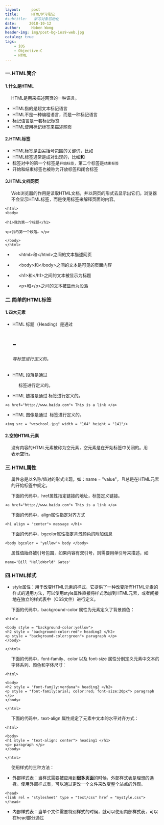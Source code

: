 ```yaml
---
layout:     post
title:      HTML学习笔记
#subtitle:   学习对象初始化
date:      2018-10-12
author:     Hoben Wong
header-img: img/post-bg-ios9-web.jpg
catalog: true
tags:
    - iOS
    - Objective-C
    - HTML
---
```

### 一.HTML简介
#### 1.什么是HTML
HTML是用来描述网页的一种语言。
- HTML指的是超文本标记语言
- HTML不是一种编程语言，而是一种标记语言
- 标记语言是一套标记标签
- HTML使用标记标签来描述网页

#### 2.HTML标签
- HTML标签是由尖括号包围的关键词，比如<html>
- HTML标签通常是成对出现的，比如<b>和</b>
- 标签对中的第一个标签是`开始标签`，第二个标签是`结束标签`
- 开始和结束标签也被称为开放标签和闭合标签

#### 3.HTML文档网页
Web浏览器的作用是读取HTML文档，并以网页的形式去显示出它们。浏览器不会显示HTML标签，而是使用标签来解释页面的内容。
```
<html>
<body>

<h1>我的第一个标题</h1>

<p>我的第一个段落。</p>

</body>
</html>
```

- \<html\>和\</html\>之间的文本描述网页

- \<body\>和\</body\>之间的文本是可见的页面内容

- \<h1\>和\</h1\>之间的文本被显示为标题

- \<p\>和\</p\>之间的文本被显示为段落

### 二.简单的HTML标签
#### 1.四大元素
- HTML 标题（Heading）是通过 <h1> - <h6> 等标签进行定义的。
- HTML 段落是通过 <p> 标签进行定义的。
- HTML 链接是通过 <a> 标签进行定义的。
    
```
<a href="http://www.baidu.com"> This is a link </a>
```

- HTML 图像是通过 <img> 标签进行定义的。

```
<img src = "wcschool.jpg" width = "104" height = "141"/>
```

#### 2.空的HTML元素
没有内容的HTML元素被称为空元素，空元素是在开始标签中关闭的。用<br />表示空行。

### 三.HTML属性
属性总是以名称/值对的形式出现，如：name = "value"，且总是在HTML元素的开始标签中规定。

下面的代码中，href属性指定链接的地址，<a>标签定义链接。
    
```
<a href="http://www.baidu.com"> This is a link </a>
```

下面的代码中，align属性指定对齐方式
```
<h1 align = "center"> message </h1>
```

下面的代码中，bgcolor属性指定背景颜色的附加信息
```
<body bgcolor = "yellow"> body </body>
```

属性值始终被引号包围，如果内容有双引号，则需要用单引号来描述，如
```
name='Bill "HelloWorld" Gates'
```

### 四.HTML样式
- style属性：用于改变HTML元素的样式，它提供了一种改变所有HTML元素的样式的通用方法，可以使用style属性直接将样式添加到HTML元素，或者间接地在独立的样式表中（CSS文件）进行定义。

下面的代码中，background-color 属性为元素定义了背景颜色：
```
<html>

<body style = "background-color:yellow">
<h2 style = "background-color:red"> heading2 </h2>
<p style = "background-color:green"> paragraph </p>
</body>

</html>
```

下面的代码中，font-family、color 以及 font-size 属性分别定义元素中文本的字体系列、颜色和字体尺寸：
```
<html>

<body>
<h2 style = "font-family:verdana"> heading2 </h2>
<p style = "font-family:arial; color:red; font-size:20px"> paragraph </p>
</body>

</html>
```

下面的代码中，text-align 属性规定了元素中文本的水平对齐方式：
```
<html>

<body>
<h1 style = "text-align: center"> heading1 </h1>
<p> paragraph </p>
</body>

</html>
```

使用样式的三种方法：
- 外部样式表：当样式需要被应用到**很多页面**的时候，外部样式表是理想的选择。使用外部样式表，可以通过更改一个文件来改变整个站点的外观。
```
<head>
<link rel = "stylesheet" type = "text/css" href = "mystyle.css">
</head>
```

- 内部样式表：当单个文件需要特别样式的时候，就可以使用内部样式表，可以在head部分通过<style>标签定义内部样式表。
    
```
<head>

<style type = "text/css">
body {background-color: red}
p {margin-left: 20px}
</style>

</head>
```
- 内联样式：当特殊的样式需要应用到个别元素时，就可以使用内联样式。使用内联样式的方法是在相关的标签中使用样式属性。样式属性可以包含任何CSS属性。
```
<p style = "color:red; margin-left: 20px">
This is a paragraph
</p>
```

### 五.分组标签
- 块元素：在浏览器显示时，通常会以新行来开始（和结束），如\<h1\>, \<p\>,\<ul\>, \<table\>
- 内联元素：在显示时不会以新行开始，如\<b\>, \<td\>, \<a\>, \<img\>
- \<div\>元素：是块级元素，可用于组合其他HTML元素的容器，它没有特定的含义，浏览器会在其前后显示折行。
    
```
<body>

<h1>NEWS WEBSITE</h1>
<p>some text.</p>
...

<div class = "news">
<h2>Headline1</h2>
<p>some text...</p>
</div>

<div class = "news">
<h2>Headline2</h2>
<p>some text...</p>
</div>
...

</body>
```

在上面的HTML代码模拟了新闻网站的结构，每个div把每条新闻的标题和摘要组合在一起，div为文档添加了额外的结构。

由于这些div属于同一类元素，所以可以使用class="news"对这些div进行标识，这么做不仅为div添加了合适的语义，而且便于进一步使用样式对div进行格式化，一举两得。

- \<span\>元素：是内联元素，可以作为文本的容器，也没有特定的含义。用class或id属性来标识\<span\>元素，这样就可以对\<span\>标识的元素进行处理。
    
```
在HTML中：
<p class = "tip"> <span>提示：</span>... ... ...</p>

在CSS中：
p.tip span {
    font-weight: bold;
    color:#ff9955;
}
```

### 六.HTML类
对HTML进行分类，使我们能够为元素的类定义CSS样式，为相同的类设置相同的样式，或者为不同的类设置不同的样式。

\<div\>使用类：
    
```
<!DOCTYPE html>
<html>
<head>
<style>
.cities {
    background-color:black;
    color:white;
    margin:20px;
    padding:10px;
}
</style>
</head>

<body>

<div class = "cities">
<h2>London</h2>
<p>About London</p>
<p>Description</p>
</div>

<div class = "cities">
<h2>Paris</h2>
<p>About Paris</p>
<p>Description</p>
</div>

</body>
</html>
```

![](https://upload-images.jianshu.io/upload_images/8407639-76239496fa71b4b8.png?imageMogr2/auto-orient/strip%7CimageView2/2/w/1240)

\<span\>使用类：
    
```
<!DOCTYPE html>
<html>
<head>
<style>
span.red {
    color:red;
}
</style>
</head>

<body>
<h1>我的<span class = "red">重要</span>标题</h1>
</body>

</html>
```

![](https://upload-images.jianshu.io/upload_images/8407639-d5435fb3ad1f915b.png?imageMogr2/auto-orient/strip%7CimageView2/2/w/1240)

### 七.HTML布局
用CSS控制位置、颜色等布局，其他标签使用CSS填写内容：

```
<!DOCTYPE html>
<html>
<head>
<style>
#header {
    background-color:black;
    color:white;
    text-align:center;
    padding:5px;
}
#nav {
    line-height:30px;
    background-color:#eeeeee;
    height:300px;
    width:100px;
    float:left;
    padding:5px;
}
#section {
    width:350px;
    float:left;
    padding:10px;
}
#footer {
    background-color:black;
    color:white;
    clear:both;
    text-align:center;
    padding:5px;
}
</style>
</head>

<body>

<div id = "header">
<h2>
City Gallery
</h2>
</div>

<div id = "nav">
London<br>
Paris<br>
Tokyo<br>
</div>

<div id = "section">
<h1>London</h1>
<p> London is the capital city of England. It is the most populous city in the United Kingdom, with a metropolitan area of over 13 million inhabitants.</p>
<p> Standing on the River Thames, London has been a major settlement for two millennia, its history going back to its founding by the Romans, who named it Londinium.</p>
</div>

<div id = "footer">
<p> Copyright ? W3Schools.com</p>
</div>

</body>

</html>
```

![](https://upload-images.jianshu.io/upload_images/8407639-96210930823b8fcc.png?imageMogr2/auto-orient/strip%7CimageView2/2/w/1240)

### 八.表格
- 每个表格由\<table\>开始
- 每个表格行由\<tr\>开始
- 每个表格数据由\<td\>开始
- 表格的表头由\<th\>定义，显示为粗体居中的文本
- 空单元格 \<td\> \&nbsp; \</td\>
- 标题\<caption\>
- 跨行：\<th rowspan="2"\>\</th\>
- 控制padding：\<table cellpadding = "10"\>
- 控制spacing：\<table cellspacing = "10"\>
- 对齐：\<td align = "left"\>
    
```
<h4>两行三列：</h4>
<table border="1">
<tr>
<td>100</td>
<td>200</td>
<td>300</td>
</tr>

<tr>
<td>400</td>
<td>500</td>
<td>600</td>

</table>
```

![](https://upload-images.jianshu.io/upload_images/8407639-027fa9b5f9348d36.png?imageMogr2/auto-orient/strip%7CimageView2/2/w/1240)

### 九.列表
- 无序列表：

```
<!--- 可以通过改变<ul type = "disc/square/circle">来改变显示 --->
<ul>
<li>a</li>
<li>b</li>
</ul>
```

- 有序列表：

```
<!--- 可以通过改变<ol type = "A/a/I/i">来改变显示 --->
<ol>
<li>a</li>
<li>b</li>
</ol>
```

### 十.响应式设计
- 以可变尺寸传递网页
- 对于平板和移动设备是必需的
- 可以使用现成的CSS框架（如Bootstrap）

### 十一.HTML脚本
\<script\>定义客户端脚本，如JavaScript，既可以包含脚本语句，也可以通过src属性指向外部脚本文件。

\<noscript\>用于显示禁用脚本的提示
    
```
<script type="text/javascript">
document.write("Hello World!")
</script>
<noscript>Your browser does not support JavaScript!</noscript>
```

### 十二.头部元素
- \<head\>：是所有头部元素的容器，可以包含脚本，指示浏览器在何处可以找到样式表，提供元信息等：\<title\>、\<base\>、\<link\>、\<meta\>、\<script\>、\<style\>

- \<title\>：定义文档的标题，如浏览器工具栏中的标题、页面被添加到收藏夹时显示的标题、在搜索引擎结果中的页面标题。

- \<base\>：为页面上的所有链接规定默认地址或者默认目标

- \<link\>：定义文档与外部资源之间的关系，最常用于连接样式表：

```
<head>
<link rel = "stylesheet" type = "text/css" href = "mystyle.css" />
</head>
```

- \<style\>：为HTML文档定义样式信息，可以在style元素内规定HTML元素在浏览器中呈现的样式。

- \<meta\>：是关于数据的信息，提供关于HTML文档的元数据（不会显示在页面上，但对于机器是可读的），典型情况下，用于规定页面的描述、关键词、文档的作者、最后修改时间以及其他元数据。

- \<script\>：用于定义客户端脚本，如JavaScript

### 十三.HTML统一资源定位器
URL：用于定位万维网上面的文档
>scheme://host.domain:port/path/filename
- scheme：定义因特网服务的类型，最常见的类型是http
- host：定义域主机（http的默认主机是www）
- domain：定义因特网域名，如baidu.com
- :port ：定义主机上的端口号，http默认端口是80
- path：定义服务器的路径（如果省略，则文档必须位于网站的根目录中）
- filename：定义文档/资源的名称

![](https://upload-images.jianshu.io/upload_images/8407639-d127c77e65fddeab.png?imageMogr2/auto-orient/strip%7CimageView2/2/w/1240)

### 十四.表单
- \<form\>元素：HTML表单用于收集用户输入。包含不同类型的input元素、复选框、单选按钮、提交按钮等待。

- \<input\>：最重要的表单元素，有很多形态，根据不同的type属性。如text(定义常规文本输入，默认宽度20字符)，radio（定义单选按钮），submit（定义提交按钮）

```
<html>
<body>

<form>
First name: <br/>
<input type = "text" name = "firstname"/>
</br>
Last name: <br/>
<input type = "text" name = "lastname"/>
</form>

</body>
</html>
```

```
<html>
<body>

<form>
<input type = "radio" name = "sex" value = "male" checked> Male
<br/>
<input type = "radio" name = "sex" value = "female"> Female
</form>

</body>
</html>
```

```
<html>
<body>

<form action = "/demo/demo_form.asp">
First name: </br>
<input type = "text" name = "firstname" value = "Mickey"/>
<br/>
Last name: </br>
<input type = "text" name = "lastname" value  = "Mouse"/>
<br/><br/>
<input type = "submit" value = "Submit"/>
</form>

<!--- 如果您点击提交，表单数据会被发送到名为 demo_form.asp 的页面。--->

</body>
</html>
```

- `Action属性`定义在提交表单时执行的动作，通常，表单会被提交到web服务器上的网页。

```
<form action = "action_page.php">
```

- `method属性`规定在提交表单时所用的HTTP方法（GET或者POST）

```
<form action = "action_page.php" method = "GET">

```

- `name属性`：每个输入字段必须设置一个name属性。

- 组合表单：\<fieldset\>元素组合表单中的相关数据，\<legend\>元素为\<fieldset\>元素定义标题。
    
```
<!DOCTYPE html>
<html>
<body>

<form action="/demo/demo_form.asp">
<fieldset>
<legend>Personal information:</legend>
First name:<br>
<input type="text" name="firstname" value="Mickey">
<br>
Last name:<br>
<input type="text" name="lastname" value="Mouse">
<br><br>
<input type="submit" value="Submit">
</fieldset>
</form>

</body>
</html>
```

加了\<fieldset\>之后，整个表单组合成了一个整体。

![](https://upload-images.jianshu.io/upload_images/8407639-173035ad0ca112d7.png?imageMogr2/auto-orient/strip%7CimageView2/2/w/1240)

- \<select\>：下拉列表
    
```
<!DOCTYPE html>
<html>
<body>

<form action = "/demo/demo_form.asp">
<select name = "cars">
<option value = "volvo"> Volvo </option>
<option value = "saab"> Saab </option>
<option value = "audi"> Audi </option>
</select>
<br/><br/>
<input type = "submit">
</form>

</body>
</html>
```

- \<button\>：可点击的按钮
    
```
<button type = "button" onclick = "alert('Hello World!')"> Click Me! </button>
```

